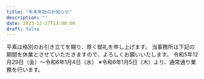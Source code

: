```yaml
---
title: "年末年始のお知らせ"
description: ""
date: 2023-12-27T13:00:00
draft: false
---
```


平素は格別のお引き立てを賜り、厚く御礼を申し上げます。
当事務所は下記の期間を休業とさせていただきますので、よろしくお願いいたします。
令和5年12月29日（金）〜令和6年1月4日（水）
※令和6年1月5日（木）より、通常通り業務を行います。
